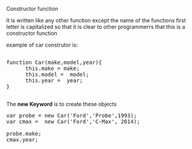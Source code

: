 Constructor function

It is written like any other function except the name of the functions first letter is capitalized so that it is clear to other programmerrs that this is a constructor function

example of car construtor is:

<pre>

function Car(make,model,year){
      this.make = make;
      this.model =  model;
      this.year =  year;
}

</pre>

The <b>new Keyword</b> is to create these objects

<pre>
var probe = new Car('Ford','Probe',1993);
var cmax =  new Car('Ford','C-Max', 2014);

probe.make;
cmax.year;
</pre>
